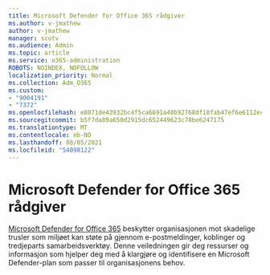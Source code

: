 ```yaml
---
title: Microsoft Defender for Office 365 rådgiver
ms.author: v-jmathew
author: v-jmathew
manager: scotv
ms.audience: Admin
ms.topic: article
ms.service: o365-administration
ROBOTS: NOINDEX, NOFOLLOW
localization_priority: Normal
ms.collection: Adm_O365
ms.custom:
- "9004191"
- "7372"
ms.openlocfilehash: e8071de43932bc4f5ca6691a48b92768df18fab47ef6e6112ecc8604678b6408
ms.sourcegitcommit: b5f7da89a650d2915dc652449623c78be6247175
ms.translationtype: MT
ms.contentlocale: nb-NO
ms.lasthandoff: 08/05/2021
ms.locfileid: "54098122"
---
```

# <a name="microsoft-defender-for-office-365-advisor"></a>Microsoft Defender for Office 365 rådgiver

[Microsoft Defender for Office 365](https://go.microsoft.com/fwlink/?linkid=2146614) beskytter organisasjonen mot skadelige trusler som miljøet kan støte på gjennom e-postmeldinger, koblinger og tredjeparts samarbeidsverktøy. Denne veiledningen gir deg ressurser og informasjon som hjelper deg med å klargjøre og identifisere en Microsoft Defender-plan som passer til organisasjonens behov.
